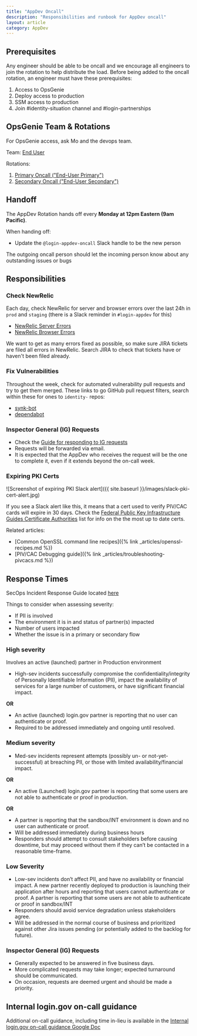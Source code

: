 ```yaml
---
title: "AppDev Oncall"
description: "Responsibilities and runbook for AppDev oncall"
layout: article
category: AppDev
---
```


## Prerequisites

Any engineer should be able to be oncall and we encourage all engineers to join the rotation to help
distribute the load. Before being added to the oncall rotation, an engineer must have these prerequisites:

1. Access to OpsGenie
2. Deploy access to production
3. SSM access to production
4. Join #identity-situation channel and #login-partnerships

## OpsGenie Team & Rotations

For OpsGenie access, ask Mo and the devops team.

Team: [End User](https://login-gov.app.opsgenie.com/teams/dashboard/22edb9cb-3110-4494-9f02-db0243780189/members)

Rotations:

1. [Primary Oncall ("End-User Primary")](https://login-gov.app.opsgenie.com/settings/schedule/detail/142b8527-8ef6-4d9d-b81e-24b45d0499ba)
2. [Secondary Oncall ("End-User Secondary")](https://login-gov.app.opsgenie.com/settings/schedule/detail/1271f41d-aa0c-4a3e-86aa-23162ab5fc9d)

## Handoff

The AppDev Rotation hands off every **Monday at 12pm Eastern (9am Pacific)**.

When handing off:

* Update the `@login-appdev-oncall` Slack handle to be the new person

The outgoing oncall person should let the incoming person know about any outstanding issues or bugs

## Responsibilities

### Check NewRelic

Each day, check NewRelic for server and browser errors over the last 24h in `prod` and `staging` (there is a Slack reminder in `#login-appdev` for this)
- [NewRelic Server Errors](https://one.newrelic.com/launcher/nr1-core.explorer?platform[accountId]=1376370&platform[timeRange][duration]=43200000&pane=eyJiYXJjaGFydCI6ImJhcmNoYXJ0IiwidG9wRmFjZXQiOiJ0cmFuc2FjdGlvblVpTmFtZSIsInBhZ2UiOiJ0YWJsZSIsIm5lcmRsZXRJZCI6ImVycm9ycy11aS5vdmVydmlldyIsImVudGl0eUlkIjoiTVRNM05qTTNNSHhCVUUxOFFWQlFURWxEUVZSSlQwNThOVEl4TXpZNE5UZyJ9&sidebars[0]=eyJuZXJkbGV0SWQiOiJucjEtY29yZS5hY3Rpb25zIiwiZW50aXR5SWQiOiJNVE0zTmpNM01IeEJVRTE4UVZCUVRFbERRVlJKVDA1OE5USXhNelk0TlRnIiwic2VsZWN0ZWROZXJkbGV0Ijp7Im5lcmRsZXRJZCI6ImVycm9ycy11aS5vdmVydmlldyJ9fQ)
- [NewRelic Browser Errors](https://one.newrelic.com/launcher/nr1-core.explorer?pane=eyJuZXJkbGV0SWQiOiJicm93c2VyLW5yMS5icm93c2VyLWpzLWVycm9ycyIsImVudGl0eUlkIjoiTVRNM05qTTNNSHhDVWs5WFUwVlNmRUZRVUV4SlEwRlVTVTlPZkRVeU1qRTBNelk0In0=&sidebars[0]=eyJuZXJkbGV0SWQiOiJucjEtY29yZS5hY3Rpb25zIiwiZW50aXR5SWQiOiJNVE0zTmpNM01IeENVazlYVTBWU2ZFRlFVRXhKUTBGVVNVOU9mRFV5TWpFME16WTQiLCJzZWxlY3RlZE5lcmRsZXQiOnsibmVyZGxldElkIjoiYnJvd3Nlci1ucjEuYnJvd3Nlci1qcy1lcnJvcnMifX0=&platform[accountId]=1376370&platform[timeRange][duration]=43200000&platform[$isFallbackTimeRange]=false)

We want to get as many errors fixed as possible, so make sure JIRA tickets are filed all errors in NewRelic. Search JIRA to check that tickets have or haven't been filed already.

### Fix Vulnerabilities

Throughout the week, check for automated vulnerability pull requests and try to get them merged. These links to go GitHub pull request filters, search within these for ones to `identity-` repos:

* [synk-bot][snyk]
* [dependabot][dependabot]

[snyk]: https://github.com/search?q=user%3A18F+user%3AGSA+is%3Aopen+archived%3Afalse+author%3Asnyk-bot&type=Issues
[dependabot]: https://github.com/search?o=asc&q=user%3A18F+user%3AGSA+author%3Aapp%2Fdependabot+is%3Aopen+archived%3Afalse&s=created&type=Issues

###  Inspector General (IG) Requests

* Check the [Guide for responding to IG requests](https://github.com/18F/identity-security-private/wiki/%5BWIP%5D-Responding-to-IG-Data-Requests)
* Requests will be forwarded via email.
* It is expected that the AppDev who receives the request will be the one to complete it, even if it extends beyond the on-call week.

### Expiring PKI Certs

![Screenshot of expiring PKI Slack alert]({{ site.baseurl }}/images/slack-pki-cert-alert.jpg)

If you see a Slack alert like this, it means that a cert used to verify PIV/CAC cards will expire in 30 days. Check the
[Federal Public Key Infrastructure Guides Certificate Authorities](https://fpki.idmanagement.gov/ca/) list for info
on the the most up to date certs.

Related articles:
  - [Common OpenSSL command line recipes]({% link _articles/openssl-recipes.md %})
  - [PIV/CAC Debugging guide]({% link _articles/troubleshooting-pivcacs.md %})


## Response Times

SecOps Incident Response Guide located [here](https://handbook.login.gov/articles/secops-incident-response-guide.html)

Things to consider when assessing severity:
* If PII is involved
* The environment it is in and status of partner(s) impacted
* Number of users impacted
* Whether the issue is in a primary or secondary flow

### High severity
Involves an active (launched) partner in Production environment

* High-sev incidents successfully compromise the confidentiality/integrity of Personally Identifiable Information (PII), impact the availability of services for a large number of customers, or have significant financial impact.

**OR**

* An active (launched) login.gov partner is reporting that no user can authenticate or proof.
* Required to be addressed immediately and ongoing until resolved.

### Medium severity

* Med-sev incidents represent attempts (possibly un- or not-yet-successful) at breaching PII, or those with limited availability/financial impact.

**OR**

* An active (Launched) login.gov partner is reporting that some users are not able to authenticate or proof in production.

**OR**

* A partner is reporting that the sandbox/INT environment is down and no user can authenticate or proof.
* Will be addressed immediately during business hours
* Responders should attempt to consult stakeholders before causing downtime, but may proceed without them if they can’t be contacted in a reasonable time-frame.

### Low Severity
* Low-sev incidents don’t affect PII, and have no availability or financial impact. A new partner recently deployed to production is launching their application after hours and reporting that users cannot authenticate or proof. A partner is reporting that some users are not able to authenticate or proof in sandbox/INT
* Responders should avoid service degradation unless stakeholders agree.
* Will be addressed in the normal course of business and prioritized against other Jira issues pending (or potentially added to the backlog for future).

### Inspector General (IG) Requests

* Generally expected to be answered in five business days.
* More complicated requests may take longer; expected turnaround should be communicated.
* On occasion, requests are deemed urgent and should be made a priority.

## Internal login.gov on-call guidance

Additional on-call guidance, including time in-lieu is available in the [Internal login.gov on-call guidance Google Doc](https://docs.google.com/document/d/1mOU3rnBJUKiMNFnz-odudmzNCo06CoKsAlCX1ZrK4ZY/edit#)
